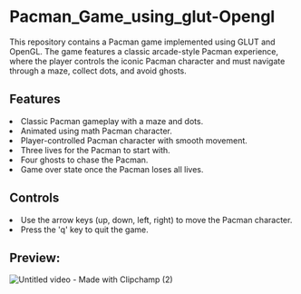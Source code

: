 # Pacman_Game_using_glut-Opengl
This repository contains a Pacman game implemented using GLUT and OpenGL. The game features a classic arcade-style Pacman experience, where the player controls the iconic Pacman character and must navigate through a maze, collect dots, and avoid ghosts.

<h2>Features</h2>
<li>Classic Pacman gameplay with a maze and dots.</li>
<li>Animated using math Pacman character.</li>
<li>Player-controlled Pacman character with smooth movement.</li>
<li>Three lives for the Pacman to start with.</li>
<li>Four ghosts to chase the Pacman.</li>
<li>Game over state once the Pacman loses all lives.</li>

<h2>Controls</h2>
<li>Use the arrow keys (up, down, left, right) to move the Pacman character.</li>
<li>Press the 'q' key to quit the game.</li>

<h2>Preview:</h2>


![Untitled video - Made with Clipchamp (2)](https://github.com/FaizanKhan06/Pacman_Game_using_glut-Opengl/assets/62425415/ae06216f-966a-4cec-868b-d265187763c6)
